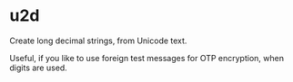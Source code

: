 # u2d
Create long decimal strings, from Unicode text.

Useful, if you like to use foreign test messages
for OTP encryption, when digits are used.

